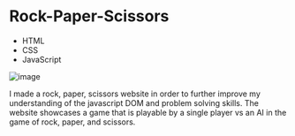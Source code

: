 # Rock-Paper-Scissors
* HTML
* CSS
* JavaScript

![image](https://user-images.githubusercontent.com/91674419/166465591-6137edf8-9983-4d31-a17c-71b52305b58e.png)

I made a rock, paper, scissors website in order to further improve my understanding of the javascript DOM and problem solving skills. The website showcases a game that is playable by a single player vs an AI in the game of rock, paper, and scissors.
